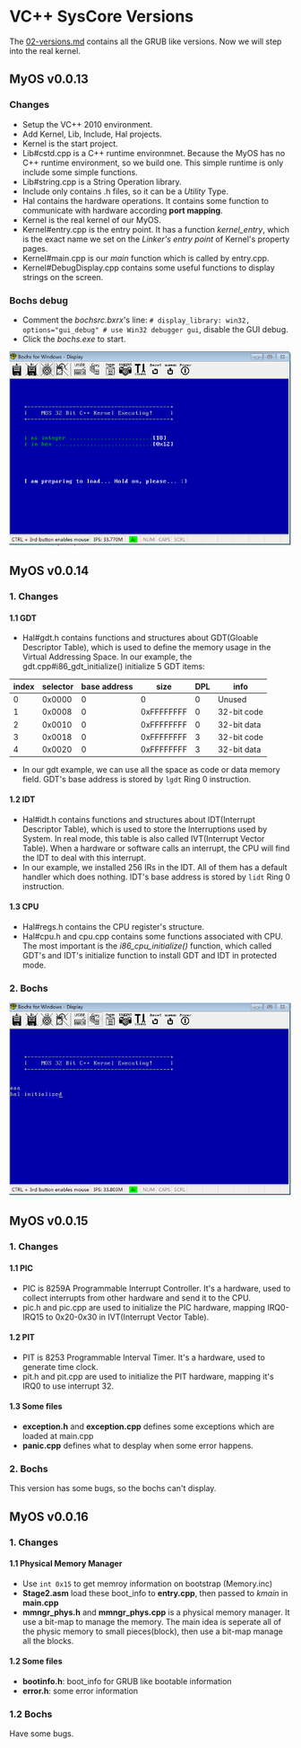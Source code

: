 # VC++ SysCore Versions

The [02-versions.md](./02-versions.md) contains all the GRUB like versions. Now we will step into the real kernel.

## MyOS v0.0.13

### Changes

- Setup the VC++ 2010 environment.
- Add Kernel, Lib, Include, Hal projects.
- Kernel is the start project.
- Lib#cstd.cpp is a C++ runtime environmnet. Because the MyOS has no C++ runtime environment, so we build one. This simple runtime is only include some simple functions.
- Lib#string.cpp is a String Operation library.
- Include only contains .h files, so it can be a *Utility* Type.
- Hal contains the hardware operations. It contains some function to communicate with hardware according **port mapping**.
- Kernel is the real kernel of our MyOS.
- Kernel#entry.cpp is the entry point. It has a function *kernel_entry*, which is the exact name we set on the *Linker's entry point* of Kernel's property pages.
- Kernel#main.cpp is our *main* function which is called by entry.cpp.
- Kernel#DebugDisplay.cpp contains some useful functions to display strings on the screen.

### Bochs debug

- Comment the  *bochsrc.bxrx*'s line: `# display_library: win32, options="gui_debug" # use Win32 debugger gui`, disable the GUI debug.
- Click the *bochs.exe* to start.

![first print](img/2019-01-31-20-41-25.png)

## MyOS v0.0.14

### 1. Changes

#### 1.1 GDT

- Hal#gdt.h contains functions and structures about GDT(Gloable Descriptor Table), which is used to define the memory usage in the Virtual Addressing Space. In our example, the gdt.cpp#i86_gdt_initialize() initialize 5 GDT items:

| index | selector | base address | size       | DPL | info        |
|-------|----------|--------------|------------|-----|-------------|
| 0     | 0x0000   | 0            | 0          | 0   | Unused      |
| 1     | 0x0008   | 0            | 0xFFFFFFFF | 0   | 32-bit code |
| 2     | 0x0010   | 0            | 0xFFFFFFFF | 0   | 32-bit data |
| 3     | 0x0018   | 0            | 0xFFFFFFFF | 3   | 32-bit code |
| 4     | 0x0020   | 0            | 0xFFFFFFFF | 3   | 32-bit data |

- In our gdt example, we can use all the space as code or data memory field. GDT's base address is stored by `lgdt` Ring 0 instruction.

#### 1.2 IDT

- Hal#idt.h contains functions and structures about IDT(Interrupt Descriptor Table), which is used to store the Interruptions used by System. In real mode, this table is also called IVT(Interrupt Vector Table). When a hardware or software calls an interrupt, the CPU will find the IDT to deal with this interrupt.
- In our example, we installed 256 IRs in the IDT. All of them has a default handler which does nothing. IDT's base address is stored by `lidt` Ring 0 instruction.

#### 1.3 CPU

- Hal#regs.h contains the CPU register's structure.
- Hal#cpu.h and cpu.cpp contains some functions associated with CPU. The most important is the *i86_cpu_initialize()* function, which called GDT's and IDT's initialize function to install GDT and IDT in protected mode.

### 2. Bochs

![initialize](img/2019-02-11-22-46-22.png)

## MyOS v0.0.15

### 1. Changes

#### 1.1 PIC

- PIC is 8259A Programmable Interrupt Controller. It's a hardware, used to collect interrupts from other hardware and send it to the CPU.
- pic.h and pic.cpp are used to initialize the PIC hardware, mapping IRQ0-IRQ15 to 0x20-0x30 in IVT(Interrupt Vector Table).

#### 1.2 PIT

- PIT is 8253 Programmable Interval Timer. It's a hardware, used to generate time clock.
- pit.h and pit.cpp are used to initialize the PIT hardware, mapping it's IRQ0 to use interrupt 32.

#### 1.3 Some files

- **exception.h** and **exception.cpp** defines some exceptions which are loaded at main.cpp
- **panic.cpp** defines what to desplay when some error happens.

### 2. Bochs

This version has some bugs, so the bochs can't display.

## MyOS v0.0.16

### 1. Changes

#### 1.1 Physical Memory Manager

- Use `int 0x15` to get memroy information on bootstrap (Memory.inc)
- **Stage2.asm** load these boot_info to **entry.cpp**, then passed to *kmain* in **main.cpp**
- **mmngr_phys.h** and **mmngr_phys.cpp** is a physical memory manager. It use a bit-map to manage the memory. The main idea is seperate all of the physic memory to small pieces(block), then use a bit-map manage all the blocks.

#### 1.2 Some files

- **bootinfo.h**: boot_info for GRUB like bootable information
- **error.h**: some error information

### 1.2 Bochs

Have some bugs.